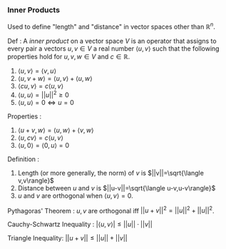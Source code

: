 
### Inner Products
Used to define "length" and "distance" in vector spaces other than $\mathbb{R}^n$.

Def : A *inner product* on a vector space $V$ is an operator that assigns to every pair a vectors $u,v\in V$ a real number $\langle u,v\rangle$ such that the following properties hold for $u,v,w\in V$ and $c\in\mathbb{R}$.
1) $\langle u,v\rangle=\langle v,u\rangle$
2) $\langle u,v+w\rangle=\langle u,v\rangle+\langle u,w\rangle$
3) $\langle cu,v\rangle = c\langle u,v\rangle$
4) $\langle u,u\rangle = ||u||^2 \ge 0$
5) $\langle u,u\rangle=0\iff u=0$

Properties :
1) $\langle u+v,w\rangle=\langle u,w\rangle+\langle v,w\rangle$
2) $\langle u,cv\rangle = c\langle u,v\rangle$
3) $\langle u,0\rangle = \langle 0,u\rangle = 0$

Definition :
1) Length (or more generally, the norm) of $v$ is $||v||=\sqrt{\langle v,v\rangle}$
2) Distance between $u$ and $v$ is $||u-v||=\sqrt{\langle u-v,u-v\rangle}$
3) $u$ and $v$ are orthogonal when $\langle u,v\rangle=0$.

Pythagoras' Theorem : $u,v$ are orthogonal iff $||u+v||^2 = ||u||^2 + ||u||^2$.

Cauchy-Schwartz Inequality : $|\langle u,v\rangle| \le ||u||\cdot||v||$

Triangle Inequality: $||u+v|| \le ||u|| + ||v||$




